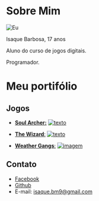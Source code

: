 # Sobre Mim

![Eu](https://scontent.frec10-1.fna.fbcdn.net/v/t1.0-9/22549727_1408079169290406_1982596868822454870_n.jpg?_nc_cat=108&_nc_ht=scontent.frec10-1.fna&oh=6feb9c97fff9790c2671cb64427d3bc9&oe=5CA6A21C)

Isaque Barbosa, 17 anos

Aluno do curso de jogos digitais.

Programador.



# Meu portifólio

## Jogos
- [**Soul Archer:**](https://ronaque.github.io/SoulArcher/)
[![texto](https://i.pinimg.com/originals/97/be/02/97be0223779aba3207c6da7055ee555a.png)](https://ronaque.github.io/SoulArcher/)

- [**The Wizard**:](https://ronaque.github.io/The%20Wizard/)
[![texto](https://i.pinimg.com/originals/2d/ff/99/2dff996b8a83544ac67035d94b1a549d.png)](https://ronaque.github.io/The%20Wizard/)

- [**Weather Gangs**:](https://ronaque.github.io/WeatherGangs/)
<a href="https://ronaque.github.io/WeatherGangs/"> ![imagem](https://i.pinimg.com/originals/d6/2e/96/d62e96d973b8416d78694bff21db21a7.png)</a>


## Contato
- [Facebook](https://www.facebook.com/isaque.barbosa.395)
- [Github](https://github.com/ronaque)
- E-mail: isaque.bm9@gmail.com
